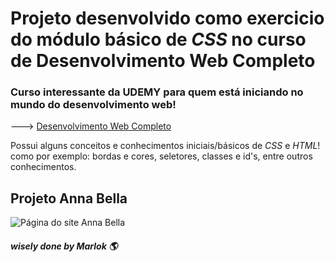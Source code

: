  Projeto desenvolvido como exercicio do módulo básico de *CSS* no curso de **Desenvolvimento Web Completo**
=====================================================================================================

### Curso interessante da **UDEMY** para quem está iniciando no mundo do **desenvolvimento web!**  
---> [Desenvolvimento Web Completo](https://www.udemy.com/share/101WqG3@hacUXprt9yfPvGKnb_PxYanrOMCYaZEQG-wZgz5UbJWWtlPRuHJ-i0RW8g-r7J90qw==/)  

Possui alguns conceitos e conhecimentos iniciais/básicos de *CSS* e *HTML*! 
como por exemplo: bordas e cores, seletores, classes e id's, entre outros conhecimentos.  

 Projeto Anna Bella
--------------------
![Página do site Anna Bella](./imgs-projeto-anna-bella/P%C3%A1gina_Anna%20Bella.png)

##### wisely done by Marlok :earth_americas:





